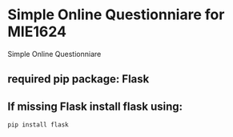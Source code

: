 # Simple Online Questionniare for MIE1624
Simple Online Questionniare

## required pip package: Flask

## If missing Flask install flask using:

```
pip install flask
```
